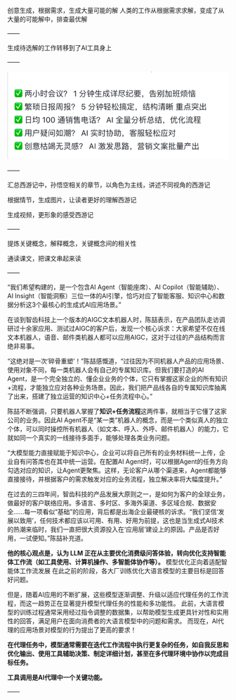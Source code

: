 创意生成，根据需求，生成大量可能的解
人类的工作从根据需求求解，变成了从大量的可能解中，排查最优解

——

生成待选解的工作转移到了AI工具身上

——

![企业微信截图_e803ce61-0bf4-47e2-bb6f-f426c66e52f5](../../../../../../../images/企业微信截图_e803ce61-0bf4-47e2-bb6f-f426c66e52f5.png)

——

汇总西游记中，孙悟空相关的章节，以角色为主线，讲述不同视角的西游记

根据情节，生成图片，让读者更好的理解西游记

生成视频，更形象的感受西游记

——

提炼关键概念，解释概念，关键概念间的相关性

通读课文，把课文串起来读

——

“我们希望构建的，是一个包含AI Agent（智能座席）、AI Copilot（智能辅助）、AI Insight（智能洞察）三位一体的AI引擎，恰巧对应了智能客服、知识中心和数据分析这3个最核心的生成式AI应用场景。”

在谈到智齿科技上一个版本的AIGC文本机器人时，陈喆表示，在产品团队走访调研过十余家应用、测试过AIGC的客户后，发现一个核心诉求：大家希望不仅在线文本机器人，语音、邮件类机器人都可以应用AIGC，这对于过往的产品结构而言绝非易事。

“这绝对是一次‘碎骨重塑’！”陈喆感慨道，“过往因为不同机器人产品的应用场景、使用对象不同，每一类机器人会有自己的专属知识库。但我们要打造的AI Agent，是一个完全独立的、懂企业业务的个体，它只有掌握这家企业的所有知识+流程，才能独立应对各种业务场景。因此，我们把产品线各自的专属知识库抽离了出来，搭建了独立运营的知识中心+任务流程中心。”

陈喆不断强调，只要机器人掌握了**知识+任务流程**这两件事，就相当于它懂了这家公司的业务。因此AI Agent不是“某一类”机器人的概念，而是一个类似真人的独立个体，可以同时操控所有机器人（如文本、呼入、外呼、邮件机器人）的能力，它就如同一个真实的一线接待多面手，能够处理各类业务问题。

“大模型能力直接赋能于知识中心，企业可以将自己所有的业务材料统一上传，企业自有问答库也在其中统一运营。在配置AI Agent时，可以根据Agent的任务方向勾选对应的知识，让Agent更聚焦。这样，无论客户从哪个渠道来，Agent都能够直接接待，并根据客户的需求触发对应的业务流程，独立解决率将大幅度提升。”

在过去的三四年间，智齿科技的产品发展大原则之一，是如何为客户的全球业务，做最好的客户联络应用。多语言、多时区、多海外渠道、多区域合规、数据安全……每一项看似“基础”的应用，背后都是出海企业最硬核的诉求。“我们坚信‘发展以致用’，任何技术都应该以可用、有用、好用为前提，这也是当生成式AI技术的热潮来临时，我们一直把很大资源投入在‘应用层’建设上的原因。产品是否好用，一试便知。”陈喆补充道。

**他的核心观点是，认为 LLM 正在从主要优化消费级问答体验，转向优化支持智能体工作流（如工具使用、计算机操作、多智能体协作等）。**
模型优化正向着适配智能体工作流发展
在此之前的阶段，各大厂训练优化大语言模型的主要目标是回答好问题。

但是，随着AI应用的不断扩展，这些模型逐渐调整、升级以适应代理任务的工作流程，而这一趋势正在显著提升模型代理任务的性能和多功能性。
此前，大语言模型的训练过程通常采用经过指令调整的数据集，以帮助模型生成更具针对性和实用性的回答，满足用户在面向消费者的大语言模型中的问题和需求。
而现在，AI代理的应用场景对模型的行为提出了更高的要求！

**在代理任务中，模型通常需要在迭代工作流程中执行更复杂的任务，如自我反思和优化输出、使用工具辅助决策、制定详细计划，甚至在多代理环境中协作以完成目标任务。**

**工具调用是AI代理中一个关键功能。**

——

